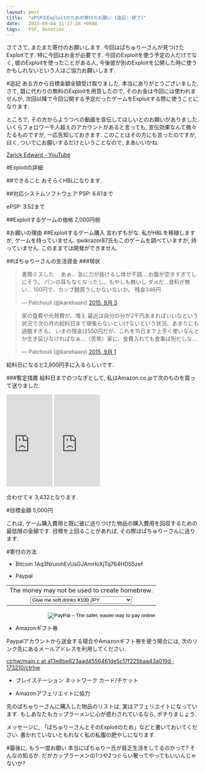 ```yaml
---
layout: post
title:  "ePSPのExploitのための寄付のお願い (追記: 終了)"
date:   2015-09-04 11:17:28 +0900
tags:   PSP, Donation
---
```

さてさて, またまた寄付のお願いします. 今回はぱちゅりーさんが見つけたExploitです.
特に今回はお金が必要です. 今回のExploitを使う予定の人だけでなく,
彼のExploitを使ったことがある人, 今後彼が別のExploitを公開した時に使うかもしれないという人はご協力お願いします.

#追記
ある方から目標金額全額受け取りました. 本当にありがとうございました.
さて, 既に代わりの無料のExploitを用意したので, そのお金は今回には使われませんが,
次回以降で今回公開する予定だったゲームをExploitする際に使うことになります.

ところで, その方からようつべの動画を宣伝してほしいとのお願いがありました.
いくらフォロワー千人超えのアカウントがあると言っても, 宣伝効果なんて微々たるものですが,
一応告知しておきます. このことはその方にも言ったのですが, 曰く,
ついでにお願いするだけということなので, まあいいかね.

[Zarick Edward - YouTube](https://www.youtube.com/user/casumod/videos)

#Exploitの詳細

##できること
おそらくHBLになります.

##対応システムソフトウェア
PSP: 6.61まで

ePSP: 3.52まで

##Exploitするゲームの価格
2,000円弱

#お願いの理由
##Exploitするゲーム購入
言わずもがな. 私がHBLを移植しますが, ゲームを持っていません.
qwikrazor87氏もこのゲームを調べていますが, 持っていません. このままでは開発ができません.

##ぱちゅりーさんの生活資金
###現状
<blockquote class="twitter-tweet" lang="ja"><p lang="ja" dir="ltr">書類ミスした　&#10;あぁ…&#10;急に力が抜けるし体が不調…&#10;お腹が空きすぎてしにそう。&#10;パンの耳もなくなったし、もやしも無いし&#10;ダメだ…食料が無い…&#10;100円で、カップ麺買うしかないないか。&#10;残金346円</p>&mdash; Patchouli (@karehaani) <a href="https://twitter.com/karehaani/status/639361136597471233">2015, 9月 3</a></blockquote>
<script async src="//platform.twitter.com/widgets.js" charset="utf-8"></script>

<blockquote class="twitter-tweet" lang="ja"><p lang="ja" dir="ltr">家の食費や光熱費が、増え&#10;最近は自分の分が2千円あまればいいなという状況で次の月の給料日まで頑張らないといけないという状況、あまりにも過酷すぎる。&#10;いまの残金は550円だが、これを15日まで上手く使いなんとか生き延びなければなぁ…（苦笑）家に、食費入れても食事は別だしな…</p>&mdash; Patchouli (@karehaani) <a href="https://twitter.com/karehaani/status/638739683669766144">2015, 9月 1</a></blockquote>
<script async src="//platform.twitter.com/widgets.js" charset="utf-8"></script>

給料日になると2,800円手に入るらしいです.

###暫定措置
給料日までのつなぎとして, 私はAmazon.co.jpで次のものを買って送りました.

<iframe src="https://rcm-fe.amazon-adsystem.com/e/cm?lt1=_blank&bc1=000000&IS2=1&bg1=FFFFFF&fc1=000000&lc1=0000FF&t=gps0d-22&o=9&p=8&l=as4&m=amazon&f=ifr&ref=ss_til&asins=B007FMF8T4" style="width:120px;height:240px;" scrolling="no" marginwidth="0" marginheight="0" frameborder="0"></iframe>

<iframe src="https://rcm-fe.amazon-adsystem.com/e/cm?lt1=_blank&bc1=000000&IS2=1&bg1=FFFFFF&fc1=000000&lc1=0000FF&t=gps0d-22&o=9&p=8&l=as4&m=amazon&f=ifr&ref=ss_til&asins=B004638AMC" style="width:120px;height:240px;" scrolling="no" marginwidth="0" marginheight="0" frameborder="0"></iframe>

合わせて￥ 3,432となります.

#目標金額
5,000円

これは, ゲーム購入費用と既に彼に送りつけた物品の購入費用を回収するための最低限の金額です.
目標を上回ることがあれば, その際はぱちゅりーさんに送ります.

#寄付の方法

* Bitcoin
1Aq3NruiohEvUsGJAmHoXjTq764HDS5zef

* Paypal
<form action="https://www.paypal.com/cgi-bin/webscr" method="post" target="_top"><input type="hidden" name="cmd" value="_s-xclick" /> <input type="hidden" name="hosted_button_id" value="8P4AFN8ALSRYS" />
<table>
<tbody>
<tr>
<td style="text-align: center;"><input type="hidden" name="on0" value="The money may not be used to create homebrew." />The money may not be used to create homebrew.</td>
</tr>
<tr>
<td style="text-align: center;"><select name="os0"><option value="Give me soft drinks">Give me soft drinks ¥100 JPY</option><option value="Treat me to lunch">Treat me to lunch ¥500 JPY</option><option value="Give me a new memory card">Give me a new memory card ¥1,000 JPY</option></select></td>
</tr>
</tbody></table>
<div align="center">
<p><input type="hidden" name="currency_code" value="JPY" /> <input type="image" alt="PayPal – The safer, easier way to pay online." name="submit" src="https://www.paypalobjects.com/en_GB/i/btn/btn_donateCC_LG.gif" /> <img src="https://www.paypalobjects.com/ja_JP/i/scr/pixel.gif" border="0" alt="" width="1" height="1" /></p>
</div>
</form>

* Amazonギフト券

Paypalアカウントから送金する場合やAmazonギフト券を使う場合には, 次のリンク先にあるメールアドレスを利用してください.

[ctrhw/main.c at a13e8be623aad4556461de5c17f225baa43a019d · 173210/ctrhw](https://github.com/173210/ctrhw/blob/a13e8be623aad4556461de5c17f225baa43a019d/main.c#L2)

* プレイステーション ネットワーク カード/チケット

* Amazonアフェリエイトに協力

先のぱちゅりーさんに購入した物品のリストは, 実はアフェリエイトになっています.
もしあなたもカップラーメンに心が惑わされているなら, ポチりましょう.

メッセージに, 「ぱちゅりーさんとそのExploitのため」などと書いておいてください.
書かれていないともれなく私の私腹の肥やしになります.

#最後に, もう一度お願い
本当にぱちゅりー氏が貧乏生活をしてるのかって? そんなの知るか.
だがカップラーメンの1つや2つぐらい奢ってやってもいいんじゃないか?
